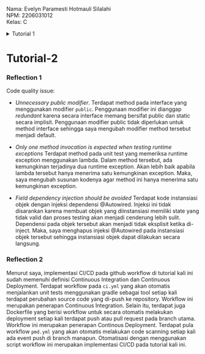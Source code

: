 Nama: Evelyn Paramesti Hotmauli Silalahi <br>
NPM: 2206031012 <br>
Kelas: C <br>

<details>
<summary>Tutorial 1</summary>

# Tutorial-1

### Reflection 1

Pada tutorial kali ini, beberapa prinsip coding standard yang sudah diterapkan antara lain clean code, git flow, dan testing. Prinsip clean code diterapkan dengan menggunakan penamaan variabel, function, dan class yang sesuai dengan fungsinya. Hal ini dilakukan agar nama-nama tersebut lebih mudah diingat dan dipahami. Alur pengerjaan tutorial juga dibantu dengan git flow, tiap fitur dikerjakan di branch git yang berbeda. Untuk menguji jalannya program, diterapkan unit testing dan functional testing.

Namun, beberapa prinsip seperti secure coding dan error handling belum diterapkan sepenuhnya. Program masih bisa dikembangkan dengan menambahkan validasi tipe data input. Selain itu, masih ada beberapa kasus yang kemungkinan menyebabkan error yang belum dihandle, seperti input nama kosong atau input dengan _hazardous character_.

### Reflection 2

1. Setelah membuat unit test, saya merasa bahwa kali ini saya dituntut untuk lebih memperhatikan detail atau bagian-bagian kecil pada program. Untuk suatu class, banyaknya unit test yang dibutuhkan tergantung dari banyaknya fungsi pada class tersebut. Untuk memferivikasi program, code coverage yang dibutuhkan adalah sekitar di atas 80%. Tetapi, code coverage tidak menjamin kesempurnaan program. Bahkan 100% code coverage pun belum tentu berarti program telah sempurna, karena bisa saja masih ada _unexpected scenario_ yang tidak disertakan saat testing.

2. Penambahan class tersebut akan mengurangi _cleanliness_ dari kode program karena terdapat duplikasi kode dengan set up yang tidak berbeda jauh sehingga kode menjadi kurang efisien. Fungsi pemeriksaan kuantitas produk dapat ditambahkan pada class yang sama dengan fungsi untuk create product, tidak perlu membuat class baru.

</details>

# Tutorial-2

### Reflection 1
Code quality issue: 
- *Unnecessary public modifier*. Terdapat method pada interface yang menggunakan modifier `public`. Penggunaan modifier ini dianggap _redundant_ karena secara interface memang bersifat public dan static secara implisit. Penggunaan modifier public tidak diperlukan untuk method interface sehingga saya mengubah modifier method tersebut menjadi default.

- *Only one method invocation is expected when testing runtime exceptions*
  Terdapat method pada unit test yang memeriksa runtime exception menggunakan lambda. Dalam method tersebut, ada kemungkinan terjadinya dua runtime exception. Akan lebih baik apabila lambda tersebut hanya menerima satu kemungkinan exception. Maka, saya mengubah susunan kodenya agar method ini hanya menerima satu kemungkinan exception.

- *Field dependency injection should be avoided*
  Terdapat kode instansiasi objek dengan injeksi dependensi @Autowired. Injeksi ini tidak disarankan karena membuat objek yang diinstansiasi memiliki state yang tidak valid dan proses testing akan menjadi cenderung lebih sulit. Dependensi pada objek tersebut akan menjadi tidak eksplisit ketika di-inject. Maka, saya menghapus injeksi @Autowired pada instansiasi objek tersebut sehingga instansiasi objek dapat dilakukan secara langsung.

### Reflection 2
Menurut saya, implementasi CI/CD pada github workflow di tutorial kali ini sudah memenuhi definisi Continuous Integration dan Continuous Deployment. Terdapat workflow pada `ci.yml` yang akan otomatis menjalankan unit tests menggunakan gradle sebagai tool setiap kali terdapat perubahan source code yang di-push ke repository. Workflow ini merupakan penerapan Continuous Integration. Selain itu, terdapat juga Dockerfile yang berisi workflow untuk secara otomatis melakukan deployment setiap kali terdapat push atau pull request pada branch utama. Workflow ini merupakan penerapan Continous Deployment. Terdapat pula workflow `pmd.yml` yang akan otomatis melakukan code scanning setiap kali ada event push di branch manapun. Otomatisasi dengan menggunakan script workflow ini merupakan implementasi CI/CD pada tutorial kali ini.  

